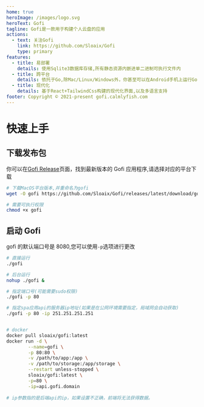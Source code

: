 ```yaml
---
home: true
heroImage: /images/logo.svg
heroText: Gofi
tagline: Gofi是一款用于构建个人云盘的应用
actions:
  - text: 关注Gofi 
    link: https://github.com/Sloaix/Gofi 
    type: primary
features:
  - title: 易部署
    details: 使用Sqlite3数据库存储,所有静态资源内嵌进单二进制可执行文件内
  - title: 跨平台
    details: 依托于Go,除Mac/Linux/Windows外，你甚至可以在Android手机上运行Gofi
  - title: 现代化
    details: 基于React+TailwindCss构建的现代化界面,以及多语言支持
footer: Copyright © 2021-present gofi.calmlyfish.com
---
```


# 快速上手

## 下载发布包

你可以在[Gofi Release](https://yarnpkg.com)页面，找到最新版本的 Gofi 应用程序,请选择对应的平台下载

```bash
# 下载MacOS平台版本,并重命名为gofi
wget -O gofi https://github.com/Sloaix/Gofi/releases/latest/download/gofi-darwin-10.12-amd64

# 需要可执行权限
chmod +x gofi
```

## 启动 Gofi

gofi 的默认端口号是 8080,您可以使用`-p`选项进行更改

```bash
# 直接运行
./gofi

# 后台运行
nohup ./gofi &

# 指定端口号(可能需要sudo权限)
./gofi -p 80

# 指定spa应用api的服务器ip地址(如果是在公网环境需要指定，局域网会自动获取)
./gofi -p 80 -ip 251.251.251.251


# docker
docker pull sloaix/gofi:latest
docker run -d \
        --name=gofi \
        -p 80:80 \
        -v /path/to/app:/app \
        -v /path/to/storage:/app/storage \
        --restart unless-stopped \
        sloaix/gofi:latest \
        -p=80 \
        -ip=api.gofi.domain
        
# ip参数指的是后端api的ip，如果设置不正确，前端将无法获得数据。

```
